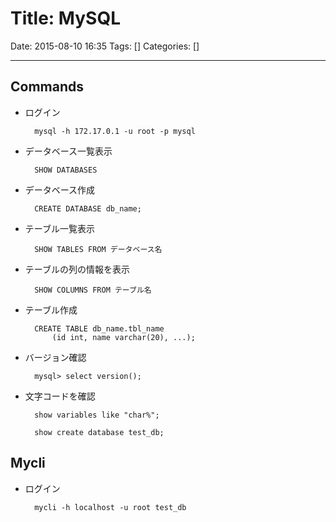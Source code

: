 # Title: MySQL

Date: 2015-08-10 16:35
Tags: []
Categories: []

<!-- toc -->

---

## Commands

- ログイン

        mysql -h 172.17.0.1 -u root -p mysql

- データベース一覧表示

        SHOW DATABASES

- データベース作成

        CREATE DATABASE db_name;

- テーブル一覧表示

        SHOW TABLES FROM データベース名

- テーブルの列の情報を表示

        SHOW COLUMNS FROM テーブル名

- テーブル作成

        CREATE TABLE db_name.tbl_name
            (id int, name varchar(20), ...);

- バージョン確認

        mysql> select version();

- 文字コードを確認

        show variables like "char%";

        show create database test_db;

## Mycli

- ログイン

        mycli -h localhost -u root test_db

